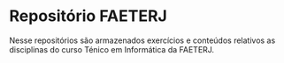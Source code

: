 # Repositório FAETERJ 

Nesse repositórios são armazenados exercícios e conteúdos relativos as disciplinas do curso Ténico em Informática da FAETERJ.
